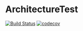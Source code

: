 # ArchitectureTest
[![Build Status](https://travis-ci.org/ZhaoFeiK/ArchitectureTest.svg?branch=master)](https://travis-ci.org/ZhaoFeiK/ArchitectureTest)
[![codecov](https://codecov.io/gh/ZhaoFeiK/ArchitectureTest/branch/master/graph/badge.svg)](https://codecov.io/gh/ZhaoFeiK/ArchitectureTest)
